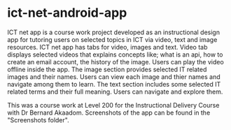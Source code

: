 # ict-net-android-app
ICT net app is a course work project developed as an instructional design app for tutoring users on selected topics in ICT via video, text and image resources.
ICT net app has tabs for video, images and text.
Video tab displays selected videos 
that explains concepts like; what is an api, how to create an email 
account, the history of the image. Users can play the video offline
inside the app.
The image section provides selected IT related images
and their names. Users can view each image and thier names and navigate
among them to learn.
The text section includes some selected IT related terms and their full meaning.
Users can navigate and explore them.

This was a course work at Level 200 for the Instructional Delivery Course with Dr Bernard Akaadom. 
Screenshots of the app can be found in the 
"Screenshots folder".
